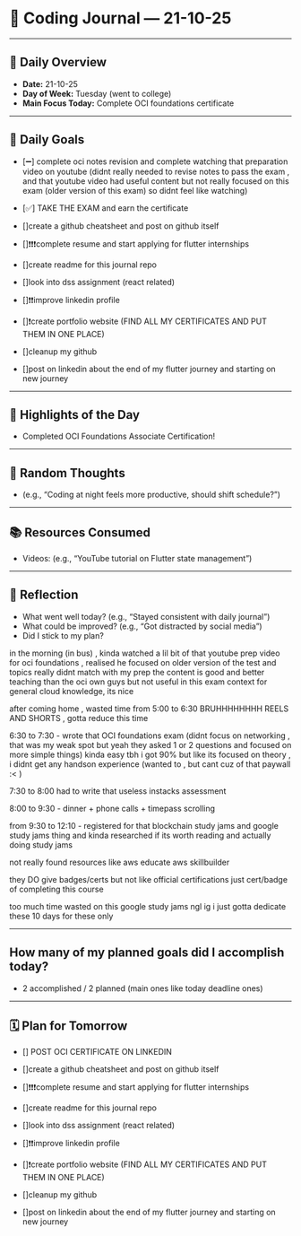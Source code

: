 # 📝 Coding Journal — 21-10-25

---

## 📅 Daily Overview
- **Date:** 21-10-25
- **Day of Week:**  Tuesday (went to college) 
- **Main Focus Today:** Complete OCI foundations certificate 

---

## 🎯 Daily Goals

- [➖] complete oci notes revision and complete watching that preparation video on youtube (didnt really needed to revise notes to pass the exam , and that youtube video had useful content but not really focused on this exam (older version of this exam) so didnt feel like watching)
- [✅] TAKE THE EXAM and earn the certificate


- []create a github cheatsheet and post on github itself 
- []❗❗❗complete resume and start applying for flutter internships 
- []create readme for this journal repo 
- []look into dss assignment (react related)
- []❗❗improve linkedin profile
- []❗create portfolio website (FIND ALL MY CERTIFICATES AND PUT THEM IN ONE PLACE)
- []cleanup my github
- []post on linkedin about the end of my flutter journey and starting on new journey  

---

## 🌟 Highlights of the Day
- Completed OCI Foundations Associate Certification!

---

## 💭 Random Thoughts
- (e.g., “Coding at night feels more productive, should shift schedule?”)  

---

## 📚 Resources Consumed

- Videos: (e.g., “YouTube tutorial on Flutter state management”)  

---

## 🤔 Reflection
- What went well today? (e.g., “Stayed consistent with daily journal”)  
- What could be improved? (e.g., “Got distracted by social media”)  
- Did I stick to my plan?  


in the morning (in bus) , kinda watched a lil bit of that youtube prep video for oci foundations , realised he focused on older version of the test and topics really didnt match with my prep
the content is good and better teaching than the oci own guys but not useful in this exam context 
for general cloud knowledge, its nice 

after coming home , wasted time from 5:00 to 6:30 BRUHHHHHHHH
REELS AND SHORTS , gotta reduce this time 

6:30 to 7:30 - wrote that OCI foundations exam (didnt focus on networking , that was my weak spot but yeah they asked 1 or 2 questions and focused on more simple things)
kinda easy tbh
i got 90%
but like its focused on theory , i didnt get any handson experience (wanted to , but cant cuz of that paywall :< )

7:30 to 8:00 
had to write that useless instacks assessment

8:00 to 9:30 - dinner + phone calls + timepass scrolling 

from 9:30 to 12:10 - registered for that blockchain study jams and google study jams thing
and kinda researched if its worth reading and actually doing study jams 

not really
found resources like
aws educate
aws skillbuilder 

they DO give badges/certs but not like official certifications
just cert/badge of completing this course 

too much time wasted on this google study jams ngl
ig i just gotta dedicate these 10 days for these only 




---

## How many of my planned goals did I accomplish today? 
- 2 accomplished / 2 planned (main ones like today deadline ones)

---

## 🗓️ Plan for Tomorrow
- [] POST OCI CERTIFICATE ON LINKEDIN

- []create a github cheatsheet and post on github itself 
- []❗❗❗complete resume and start applying for flutter internships 
- []create readme for this journal repo 
- []look into dss assignment (react related)
- []❗❗improve linkedin profile
- []❗create portfolio website (FIND ALL MY CERTIFICATES AND PUT THEM IN ONE PLACE)
- []cleanup my github
- []post on linkedin about the end of my flutter journey and starting on new journey  

